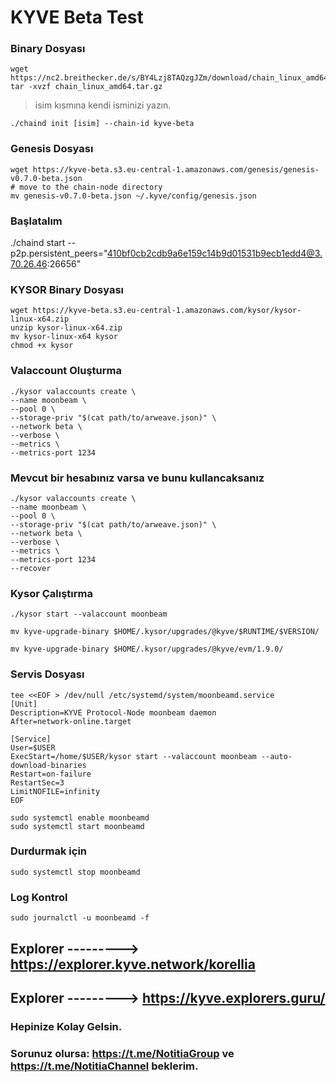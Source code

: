 # KYVE Beta Test

### Binary Dosyası
```
wget https://nc2.breithecker.de/s/BY4Lzj8TAQzgJZm/download/chain_linux_amd64.tar.gz
tar -xvzf chain_linux_amd64.tar.gz
```
> isim kısmına kendi isminizi yazın.
```
./chaind init [isim] --chain-id kyve-beta
```

### Genesis Dosyası
```
wget https://kyve-beta.s3.eu-central-1.amazonaws.com/genesis/genesis-v0.7.0-beta.json
# move to the chain-node directory
mv genesis-v0.7.0-beta.json ~/.kyve/config/genesis.json
```

### Başlatalım
./chaind start --p2p.persistent_peers="410bf0cb2cdb9a6e159c14b9d01531b9ecb1edd4@3.70.26.46:26656"

### KYSOR Binary Dosyası
```
wget https://kyve-beta.s3.eu-central-1.amazonaws.com/kysor/kysor-linux-x64.zip
unzip kysor-linux-x64.zip
mv kysor-linux-x64 kysor
chmod +x kysor
```

### Valaccount Oluşturma
```
./kysor valaccounts create \
--name moonbeam \
--pool 0 \
--storage-priv "$(cat path/to/arweave.json)" \
--network beta \
--verbose \
--metrics \
--metrics-port 1234
```

### Mevcut bir hesabınız varsa ve bunu kullancaksanız
```
./kysor valaccounts create \
--name moonbeam \
--pool 0 \
--storage-priv "$(cat path/to/arweave.json)" \
--network beta \
--verbose \
--metrics \
--metrics-port 1234
--recover
```

### Kysor Çalıştırma
```
./kysor start --valaccount moonbeam
```

```
mv kyve-upgrade-binary $HOME/.kysor/upgrades/@kyve/$RUNTIME/$VERSION/
```

```
mv kyve-upgrade-binary $HOME/.kysor/upgrades/@kyve/evm/1.9.0/
```

### Servis Dosyası
```
tee <<EOF > /dev/null /etc/systemd/system/moonbeamd.service
[Unit]
Description=KYVE Protocol-Node moonbeam daemon
After=network-online.target

[Service]
User=$USER
ExecStart=/home/$USER/kysor start --valaccount moonbeam --auto-download-binaries
Restart=on-failure
RestartSec=3
LimitNOFILE=infinity
EOF
```

```
sudo systemctl enable moonbeamd
sudo systemctl start moonbeamd
```

### Durdurmak için
```
sudo systemctl stop moonbeamd
```

### Log Kontrol
```
sudo journalctl -u moonbeamd -f
```

## Explorer ---------> https://explorer.kyve.network/korellia
## Explorer ---------> https://kyve.explorers.guru/

### Hepinize Kolay Gelsin.

### Sorunuz olursa: https://t.me/NotitiaGroup ve https://t.me/NotitiaChannel beklerim.
